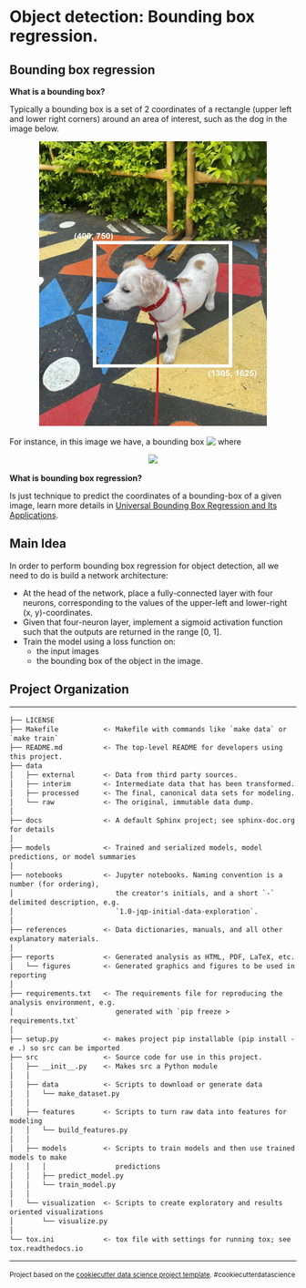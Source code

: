 # Object detection: Bounding box regression.


## Bounding box regression


**What is a bounding box?**

Typically a bounding box is a set of 2 coordinates of a rectangle (upper left and lower right corners) around an area of interest, such as the dog in the image below.

<p align='center'>
<img src=reports/figures/bounding_box2.jpg width="400" height="500" />
</p>

For instance, in this image we have, a bounding box <!-- $B = \{(x_1, y_1), (x_2, y_2)\}$ --> <img style="transform: translateY(0.1em); background: white;" src="https://render.githubusercontent.com/render/math?math=B%20%3D%20%5C%7B(x_1%2C%20y_1)%2C%20(x_2%2C%20y_2)%5C%7D"> where

<!-- <!-- $$
\begin{aligned}
(x_1, y_1) &= (400, 750)\\
(x_2, y_2) &= (1305, 1625)
\end{aligned}
$$ --> 

<div align="center"><img style="background: white;" src="https://render.githubusercontent.com/render/math?math=%5Cbegin%7Baligned%7D%0D%0A(x_1%2C%20y_1)%20%26%3D%20(400%2C%20750)%5C%5C%0D%0A(x_2%2C%20y_2)%20%26%3D%20(1305%2C%201625)%0D%0A%5Cend%7Baligned%7D%0D"></div>



**What is bounding box regression?**

Is just technique to predict the coordinates of a bounding-box of a given image, learn more details in [Universal Bounding Box Regression and Its Applications](https://doi.org/10.48550/arXiv.1904.06805).


## Main Idea

In order to perform bounding box regression for object detection, all we need to do is build a network architecture:

- At the head of the network, place a fully-connected layer with four neurons, corresponding to the values of the upper-left and lower-right (x, y)-coordinates.
- Given that four-neuron layer, implement a sigmoid activation function such that the outputs are returned in the range [0, 1].
- Train the model using a loss function on:
  - the input images
  - the bounding box of the object in the image.

## Project Organization
------------

    ├── LICENSE
    ├── Makefile           <- Makefile with commands like `make data` or `make train`
    ├── README.md          <- The top-level README for developers using this project.
    ├── data
    │   ├── external       <- Data from third party sources.
    │   ├── interim        <- Intermediate data that has been transformed.
    │   ├── processed      <- The final, canonical data sets for modeling.
    │   └── raw            <- The original, immutable data dump.
    │
    ├── docs               <- A default Sphinx project; see sphinx-doc.org for details
    │
    ├── models             <- Trained and serialized models, model predictions, or model summaries
    │
    ├── notebooks          <- Jupyter notebooks. Naming convention is a number (for ordering),
    │                         the creator's initials, and a short `-` delimited description, e.g.
    │                         `1.0-jqp-initial-data-exploration`.
    │
    ├── references         <- Data dictionaries, manuals, and all other explanatory materials.
    │
    ├── reports            <- Generated analysis as HTML, PDF, LaTeX, etc.
    │   └── figures        <- Generated graphics and figures to be used in reporting
    │
    ├── requirements.txt   <- The requirements file for reproducing the analysis environment, e.g.
    │                         generated with `pip freeze > requirements.txt`
    │
    ├── setup.py           <- makes project pip installable (pip install -e .) so src can be imported
    ├── src                <- Source code for use in this project.
    │   ├── __init__.py    <- Makes src a Python module
    │   │
    │   ├── data           <- Scripts to download or generate data
    │   │   └── make_dataset.py
    │   │
    │   ├── features       <- Scripts to turn raw data into features for modeling
    │   │   └── build_features.py
    │   │
    │   ├── models         <- Scripts to train models and then use trained models to make
    │   │   │                 predictions
    │   │   ├── predict_model.py
    │   │   └── train_model.py
    │   │
    │   └── visualization  <- Scripts to create exploratory and results oriented visualizations
    │       └── visualize.py
    │
    └── tox.ini            <- tox file with settings for running tox; see tox.readthedocs.io


--------

<p><small>Project based on the <a target="_blank" href="https://drivendata.github.io/cookiecutter-data-science/">cookiecutter data science project template</a>. #cookiecutterdatascience</small></p>
